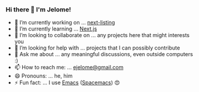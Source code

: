 ### Hi there 👋 I'm Jelome!

- 🔭 I’m currently working on ... [next-listing](https://github.com/ejelome/next-listing)
- 🌱 I’m currently learning ... [Next.js](https://nextjs.org)
- 👯 I’m looking to collaborate on ... any projects here that might interests you
- 🤔 I’m looking for help with ... projects that I can possibly contribute
- 💬 Ask me about ... any meaningful discussions, even outside computers :)
- 📫 How to reach me: ... [ejelome@gmail.com](mailto:ejelome@gmail.com)
- 😄 Pronouns: ... he, him
- ⚡ Fun fact: ... I use [Emacs](https://gnu.org/software/emacs) ([Spacemacs](https://spacemacs.org)) 😍
